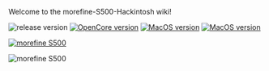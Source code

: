 Welcome to the morefine-S500-Hackintosh wiki!

![release version](https://img.shields.io/github/v/release/daliansky/morefine-s500-hackintosh?style=for-the-badge) 
[![OpenCore version](https://img.shields.io/badge/OpenCore-0.7.7-informational.svg)](https://github.com/acidanthera/OpenCorePkg) [![MacOS version](https://img.shields.io/badge/Monterey-12.2%2021D49-informational.svg)](https://www.apple.com/macos) [![MacOS version](https://img.shields.io/badge/Bigsur-11.6.3%2020G415-informational.svg)](https://www.apple.com/macos)

[![morefine S500](https://raw.githubusercontent.com/daliansky/morefine-S500-Hackintosh/main/ScreenShots/S5003.png)](https://hackintosher.taobao.com)

![morefine S500](https://raw.githubusercontent.com/daliansky/morefine-S500-Hackintosh/main/ScreenShots/S5002.png)
